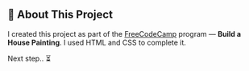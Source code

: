 ## 🧠 About This Project

I created this project as part of the [FreeCodeCamp](https://www.freecodecamp.org) program — **Build a House Painting**. 
I used HTML and CSS to complete it.

Next step.. ⏳
